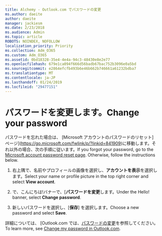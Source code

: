 ```yaml
---
title: Alchemy - Outlook.com でパスワードの変更
ms.author: daeite
author: daeite
manager: jackiesm
ms.date: 2/23/2018
ms.audience: Admin
ms.topic: article
ROBOTS: NOINDEX, NOFOLLOW
localization_priority: Priority
ms.collection: Adm_O365
ms.custom: Adm_O365
ms.assetid: 0bd18328-35e4-4e4a-94c3-48430e8e2e77
ms.openlocfilehash: 679e1ca094f666d56badb67bac752b3096e0a5bd
ms.sourcegitcommit: e2864efcfb493b6e46b662b746661a61232bdba7
ms.translationtype: MT
ms.contentlocale: ja-JP
ms.lasthandoff: 01/24/2019
ms.locfileid: "29477151"
---
```

# <a name="change-your-password"></a><span data-ttu-id="25dc6-102">パスワードを変更します。</span><span class="sxs-lookup"><span data-stu-id="25dc6-102">Change your password</span></span>

<span data-ttu-id="25dc6-p101">パスワードを忘れた場合は、 [Microsoft アカウントのパスワードのリセット] ページ](https://go.microsoft.com/fwlink/p/?linkid=841909)に移動します。それ以外の場合、次の手順に従います。</span><span class="sxs-lookup"><span data-stu-id="25dc6-p101">If you forgot your password, go to the [Microsoft account password reset page](https://go.microsoft.com/fwlink/p/?linkid=841909). Otherwise, follow the instructions below.</span></span>
  
1. <span data-ttu-id="25dc6-105">右上隅で、名前やプロフィールの画像を選択し、**アカウントを表示**を選択します。</span><span class="sxs-lookup"><span data-stu-id="25dc6-105">Select your name or profile picture in the top right corner and select **View account**.</span></span> 
    
2. <span data-ttu-id="25dc6-p102">で、こんにちは!バナーで、[**パスワードを変更**します。</span><span class="sxs-lookup"><span data-stu-id="25dc6-p102">Under the Hello! banner, select **Change password**.</span></span> 
    
3. <span data-ttu-id="25dc6-108">新しいパスワードを選択し、[**保存**] を選択します。</span><span class="sxs-lookup"><span data-stu-id="25dc6-108">Choose a new password and select **Save**.</span></span> 
    
<span data-ttu-id="25dc6-109">詳細については、 [Outlook.com では、[パスワードの変更](https://support.office.com/article/2138d690-811c-4545-b2f3-e4dbe80c9735.aspx)を参照してください。</span><span class="sxs-lookup"><span data-stu-id="25dc6-109">To learn more, see [Change my password in Outlook.com](https://support.office.com/article/2138d690-811c-4545-b2f3-e4dbe80c9735.aspx).</span></span>
  


